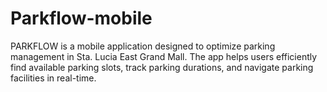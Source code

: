 # Parkflow-mobile
PARKFLOW is a mobile application designed to optimize parking management in Sta. Lucia East Grand Mall. The app helps users efficiently find available parking slots, track parking durations, and navigate parking facilities in real-time.
